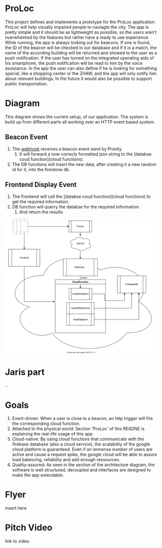 # ProLoc
This project defines and implements a prototype for the ProLoc application. ProLoc will help visually impaired people to naviagte the city. The app is pretty simple and it should be as lightweight as possible, so the users aren't overwhelmed by the features but rather have a ready to use experience. 
While running, the app is always looking out for beacons. If one is found, the ID of the beacon will be checked in our database and if it is a match, the name of the according building will be returned and showed to the user as a push notification. If the user has turned on the integrated operating aids of his smartphone, the push notification will be read to him by the voice assistance. In the app the user can also define if he is looking for something special, like a shopping center or the ZHAW, and the app will only notify him about relevant buildings. In the future it would also be possible to support public transportation.

# Diagram
This diagram shows the current setup, of our application. 
The system is build up from different parts all working over an HTTP event based system.

## Beacon Event
1) The [webhook](webhook) receives a beacon event send by Proxity.
   1) It will forward a now correcly formatted json string to the [databse coud function](cloud functions). 
2) The DB functions will insert the new data, after creating it a new random id for it, into the firestone db.

## Frontend Display Event
1) The Frontend will call the [databse coud function](cloud functions) to get the 
   required information.
2) DB function will querry the databse for the required information.
   1) And return the results

![architecture diagram](imgs/architecture_diagram.svg?raw=true "Architecture Diagram")

# Jaris part
...

# Goals
1) Event-driven: When a user is close to a beacon, an http trigger will fire the corresponding cloud function.
2) Attached to the physical world: Section 'ProLoc' of this READNE is explaining the real-life usage of this app.
3) Cloud-native: By using cloud functions that communicate with the firebase database (also a cloud service), the scalability of the google cloud platform is guaranteed. Even if an immense number of users are active and cause a request spike, the google cloud will be able to assure load balancing, reliability and add enough ressources.
4) Quality-assured: As seen in the section of the architecture diagram, the software is well structured, decoupled and interfaces are designed to make the app extendable.

# Flyer
insert here

# Pitch Video
link to video
